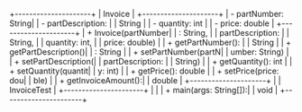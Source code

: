 +---------------------+
|      Invoice        |
+---------------------+
| - partNumber: String|
| - partDescription:  |
|    String           |
| - quantity: int     |
| - price: double     |
+---------------------+
| + Invoice(partNumber|
|   : String,          |
|   partDescription:   |
|   String,            |
|   quantity: int,     |
|   price: double)     |
| + getPartNumber():   |
|   String            |
| + getPartDescription()|
|   : String           |
| + setPartNumber(partN|
|   umber: String)     |
| + setPartDescription(|
|   partDescription:   |
|   String)            |
| + getQuantity(): int |
| + setQuantity(quantit|
|   y: int)            |
| + getPrice(): double |
| + setPrice(price: dou|
|   ble)               |
| + getInvoiceAmount():|
|   double            |
+---------------------+
|
|   InvoiceTest        |
+----------------------+
|                      |
| + main(args: String[]):|
|   void               |
+----------------------+
